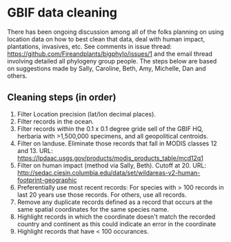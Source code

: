 GBIF data cleaning
==================

There has been ongoing discussion among all of the folks planning on using location data on how to best clean that data, deal with human impact, plantations, invasives, etc.
See comments in issue thread: https://github.com/Fireandplants/bigphylo/issues/1 and the email thread involving detailed all phylogeny group people.  The steps below are based on suggestions made by Sally, Caroline, Beth, Amy, Michelle, Dan and others.

Cleaning steps (in order)
-------------------------
1. Filter Location precision (lat/lon decimal places).
2. Filter records in the ocean. 
3. Filter records within the 0.1 x 0.1 degree gride sell of the GBIF HQ, herbaria with >1,500,000 specimens, and all geopolitical centroids. 
4. Filter on landuse. Eliminate those records that fall in MODIS classes 12 and 13. URL: https://lpdaac.usgs.gov/products/modis_products_table/mcd12q1
5. Filter on human impact (method via Sally, Beth). Cutoff at 20. URL:  http://sedac.ciesin.columbia.edu/data/set/wildareas-v2-human-footprint-geographic
6. Preferentially use most recent records: For species with > 100 records in last 20 years use those records. For others, use all records.
7. Remove any duplicate records defined as a record that occurs at the same spatial coordinates for the same species name.
8. Highlight records in which the coordinate doesn't match the recorded country and continent as this could indicate an error in the coordinate
9. Highlight records that have < 100 occurances.
